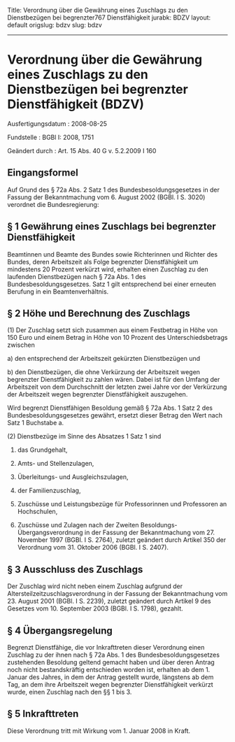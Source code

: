 Title: Verordnung über die Gewährung eines Zuschlags zu den Dienstbezügen bei begrenzter767
  Dienstfähigkeit
jurabk: BDZV
layout: default
origslug: bdzv
slug: bdzv

---

# Verordnung über die Gewährung eines Zuschlags zu den Dienstbezügen bei begrenzter Dienstfähigkeit (BDZV)

Ausfertigungsdatum
:   2008-08-25

Fundstelle
:   BGBl I: 2008, 1751

Geändert durch
:   Art. 15 Abs. 40 G v. 5.2.2009 I 160


## Eingangsformel

Auf Grund des § 72a Abs. 2 Satz 1 des Bundesbesoldungsgesetzes in der
Fassung der Bekanntmachung vom 6. August 2002 (BGBl. I S. 3020)
verordnet die Bundesregierung:


## § 1 Gewährung eines Zuschlags bei begrenzter Dienstfähigkeit

Beamtinnen und Beamte des Bundes sowie Richterinnen und Richter des
Bundes, deren Arbeitszeit als Folge begrenzter Dienstfähigkeit um
mindestens 20 Prozent verkürzt wird, erhalten einen Zuschlag zu den
laufenden Dienstbezügen nach § 72a Abs. 1 des
Bundesbesoldungsgesetzes. Satz 1 gilt entsprechend bei einer erneuten
Berufung in ein Beamtenverhältnis.


## § 2 Höhe und Berechnung des Zuschlags

(1) Der Zuschlag setzt sich zusammen aus einem Festbetrag in Höhe von
150 Euro und einem Betrag in Höhe von 10 Prozent des
Unterschiedsbetrags zwischen

a)  den entsprechend der Arbeitszeit gekürzten Dienstbezügen und


b)  den Dienstbezügen, die ohne Verkürzung der Arbeitszeit wegen
    begrenzter Dienstfähigkeit zu zahlen wären. Dabei ist für den Umfang
    der Arbeitszeit von dem Durchschnitt der letzten zwei Jahre vor der
    Verkürzung der Arbeitszeit wegen begrenzter Dienstfähigkeit
    auszugehen.



Wird begrenzt Dienstfähigen Besoldung gemäß § 72a Abs. 1 Satz 2 des
Bundesbesoldungsgesetzes gewährt, ersetzt dieser Betrag den Wert nach
Satz 1 Buchstabe a.

(2) Dienstbezüge im Sinne des Absatzes 1 Satz 1 sind

1.  das Grundgehalt,


2.  Amts- und Stellenzulagen,


3.  Überleitungs- und Ausgleichszulagen,


4.  der Familienzuschlag,


5.  Zuschüsse und Leistungsbezüge für Professorinnen und Professoren an
    Hochschulen,


6.  Zuschüsse und Zulagen nach der Zweiten Besoldungs-Übergangsverordnung
    in der Fassung der Bekanntmachung vom 27. November 1997 (BGBl. I S.
    2764), zuletzt geändert durch Artikel 350 der Verordnung vom 31.
    Oktober 2006 (BGBl. I S. 2407).





## § 3 Ausschluss des Zuschlags

Der Zuschlag wird nicht neben einem Zuschlag aufgrund der
Altersteilzeitzuschlagsverordnung in der Fassung der Bekanntmachung
vom 23. August 2001 (BGBl. I S. 2239), zuletzt geändert durch Artikel
9 des Gesetzes vom 10. September 2003 (BGBl. I S. 1798), gezahlt.


## § 4 Übergangsregelung

Begrenzt Dienstfähige, die vor Inkrafttreten dieser Verordnung einen
Zuschlag zu der ihnen nach § 72a Abs. 1 des Bundesbesoldungsgesetzes
zustehenden Besoldung geltend gemacht haben und über deren Antrag noch
nicht bestandskräftig entschieden worden ist, erhalten ab dem 1.
Januar des Jahres, in dem der Antrag gestellt wurde, längstens ab dem
Tag, an dem ihre Arbeitszeit wegen begrenzter Dienstfähigkeit verkürzt
wurde, einen Zuschlag nach den §§ 1 bis 3.


## § 5 Inkrafttreten

Diese Verordnung tritt mit Wirkung vom 1. Januar 2008 in Kraft.

